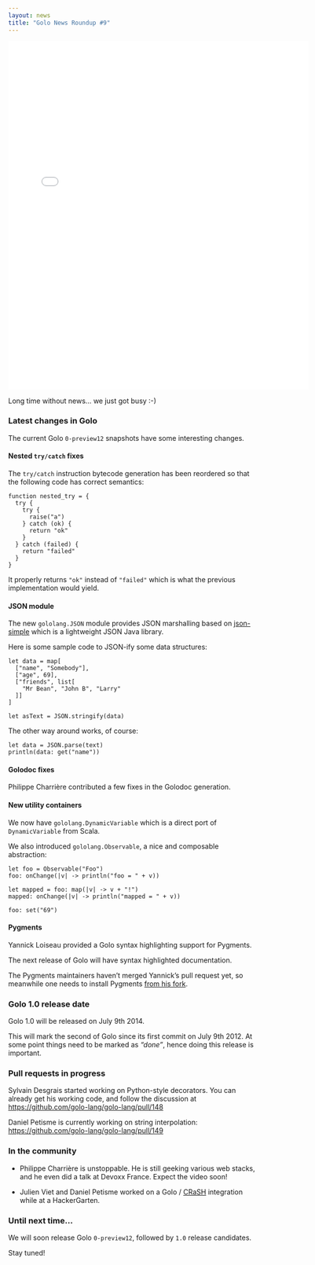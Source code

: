 ```yaml
---
layout: news
title: "Golo News Roundup #9"
---
```

<iframe src="//instagram.com/p/nLd9wQvpLv/embed/" width="612" height="710" frameborder="0" scrolling="no" allowtransparency="true">
</iframe>

Long time without news… we just got busy :-)

### Latest changes in Golo

The current Golo `0-preview12` snapshots have some interesting changes.

#### Nested `try/catch` fixes

The `try/catch` instruction bytecode generation has been reordered so that the following code has
correct semantics:

```golo 
function nested_try = {
  try {
    try {
      raise("a")
    } catch (ok) {
      return "ok"
    }
  } catch (failed) {
    return "failed"
  }
}
```

It properly returns `"ok"` instead of `"failed"` which is what the previous implementation would yield.

#### JSON module

The new `gololang.JSON` module provides JSON marshalling based on
[json-simple](https://code.google.com/p/json-simple/) which is a lightweight JSON Java library.

Here is some sample code to JSON-ify some data structures:

```folo
let data = map[
  ["name", "Somebody"],
  ["age", 69],
  ["friends", list[
    "Mr Bean", "John B", "Larry"
  ]]
]

let asText = JSON.stringify(data)
```

The other way around works, of course:

```golo
let data = JSON.parse(text)
println(data: get("name"))
```

#### Golodoc fixes

Philippe Charrière contributed a few fixes in the Golodoc generation.

#### New utility containers

We now have `gololang.DynamicVariable` which is a direct port of `DynamicVariable` from Scala.

We also introduced `gololang.Observable`, a nice and composable abstraction:

```golo
let foo = Observable("Foo")
foo: onChange(|v| -> println("foo = " + v))

let mapped = foo: map(|v| -> v + "!")
mapped: onChange(|v| -> println("mapped = " + v))

foo: set("69")
```

#### Pygments

Yannick Loiseau provided a Golo syntax highlighting support for Pygments.

The next release of Golo will have syntax highlighted documentation.

The Pygments maintainers haven’t merged Yannick’s pull request yet, so meanwhile one needs to install Pygments
[from his fork](https://bitbucket.org/yloiseau/pygments-main).

### Golo 1.0 release date

Golo 1.0 will be released on July 9th 2014.

This will mark the second of Golo since its first commit on July 9th 2012. At some point things need
to be marked as *“done”*, hence doing this release is important.

### Pull requests in progress

Sylvain Desgrais started working on Python-style decorators. You can already get his working code,
and follow the discussion at
<https://github.com/golo-lang/golo-lang/pull/148>

Daniel Petisme is currently working on string interpolation:
<https://github.com/golo-lang/golo-lang/pull/149>

### In the community

- Philippe Charrière is unstoppable. He is still geeking various web stacks, and he even did a talk at
     Devoxx France. Expect the video soon!

- Julien Viet and Daniel Petisme worked on a Golo / [CRaSH](http://www.crashub.org/) integration
     while at a HackerGarten.

### Until next time…

We will soon release Golo `0-preview12`, followed by `1.0` release candidates.

Stay tuned!
